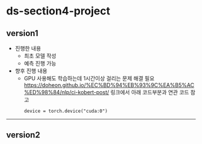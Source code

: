 # ds-section4-project
## version1
- 진행한 내용 
  - 최초 모델 작성
  - 예측 진행 가능
- 향후 진행 내용
  - GPU 사용해도 학습하는데 1시간이상 걸리는 문제 해결 필요
    https://doheon.github.io/%EC%BD%94%EB%93%9C%EA%B5%AC%ED%98%84/nlp/ci-kobert-post/ 링크에서 아래 코드부분과 연관 코드 참고 <br>
    ```
    device = torch.device("cuda:0")
    ```
------------
## version2
